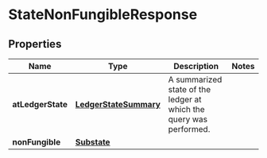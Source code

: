 

# StateNonFungibleResponse


## Properties

| Name | Type | Description | Notes |
|------------ | ------------- | ------------- | -------------|
|**atLedgerState** | [**LedgerStateSummary**](LedgerStateSummary.md) | A summarized state of the ledger at which the query was performed. |  |
|**nonFungible** | [**Substate**](Substate.md) |  |  |



